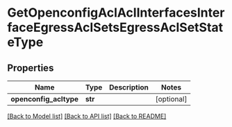 # GetOpenconfigAclAclInterfacesInterfaceEgressAclSetsEgressAclSetStateType

## Properties
Name | Type | Description | Notes
------------ | ------------- | ------------- | -------------
**openconfig_acltype** | **str** |  | [optional] 

[[Back to Model list]](../README.md#documentation-for-models) [[Back to API list]](../README.md#documentation-for-api-endpoints) [[Back to README]](../README.md)


